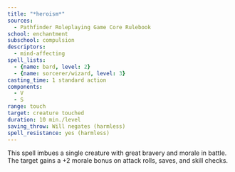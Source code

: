 ```yaml
---
title: "*heroism*"
sources:
  - Pathfinder Roleplaying Game Core Rulebook
school: enchantment
subschool: compulsion
descriptors:
  - mind-affecting
spell_lists:
  - {name: bard, level: 2}
  - {name: sorcerer/wizard, level: 3}
casting_time: 1 standard action
components:
  - V
  - S
range: touch
target: creature touched
duration: 10 min./level
saving_throw: Will negates (harmless)
spell_resistance: yes (harmless)
---
```


This spell imbues a single creature with great bravery and morale in battle. The target gains a +2 morale bonus on attack rolls, saves, and skill checks.

